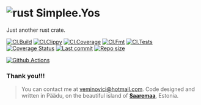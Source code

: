 # ![rust](https://img.shields.io/badge/Rust-000000?style=for-the-badge&logo=rust&logoColor=white) Simplee.Yos 

Just another rust crate.

[![CI.Build](https://github.com/veminovici/yos/actions/workflows/build.yml/badge.svg?branch=main)](https://github.com/veminovici/yos/actions/workflows/build.yml)
[![CI.Clippy](https://github.com/veminovici/yos/actions/workflows/clippy.yml/badge.svg?branch=main)](https://github.com/veminovici/yos/actions/workflows/clippy.yml)
[![CI.Coverage](https://github.com/veminovici/yos/actions/workflows/coveralls.yml/badge.svg?branch=main)](https://github.com/veminovici/yos/actions/workflows/coveralls.yml)
[![CI.Fmt](https://github.com/veminovici/yos/actions/workflows/fmt.yml/badge.svg?branch=main)](https://github.com/veminovici/yos/actions/workflows/fmt.yml)
[![CI.Tests](https://github.com/veminovici/yos/actions/workflows/test.yml/badge.svg?branch=main)](https://github.com/veminovici/yos/actions/workflows/test.yml)
[![Coverage Status](https://coveralls.io/repos/github/veminovici/yos/badge.svg)](https://coveralls.io/github/veminovici/yos)
[![Last commit](https://img.shields.io/github/last-commit/veminovici/yos)](https://github.com/veminovici/yos)
[![Repo size](https://img.shields.io/github/repo-size/veminovici/yos)](https://github.com/veminovici/yos)

[![Github Actions](https://buildstats.info/github/chart/veminovici/yos)](https://github.com/veminovici/yos)


### Thank you!!!

> You can contact me at veminovici@hotmail.com. Code designed and written in Päädu, on the beautiful island of [**Saaremaa**](https://goo.gl/maps/DmB9ewY2R3sPGFnTA), Estonia.
